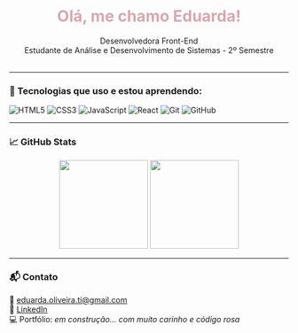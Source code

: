 <h1 align="center" style="color:#D8A7B1;">Olá, me chamo Eduarda!</h1>

<p align="center">
  Desenvolvedora Front-End<br>
  Estudante de Análise e Desenvolvimento de Sistemas - 2º Semestre<br>
 <br>
</p>

---

### 💖 Tecnologias que uso e estou aprendendo:

![HTML5](https://img.shields.io/badge/-HTML5-f6c3d4?style=for-the-badge&logo=html5&logoColor=white)
![CSS3](https://img.shields.io/badge/-CSS3-e8a9c3?style=for-the-badge&logo=css3&logoColor=white)
![JavaScript](https://img.shields.io/badge/-JavaScript-f7cad0?style=for-the-badge&logo=javascript&logoColor=white)
![React](https://img.shields.io/badge/-React-f3aec7?style=for-the-badge&logo=react&logoColor=white)
![Git](https://img.shields.io/badge/-Git-f0a6ca?style=for-the-badge&logo=git&logoColor=white)
![GitHub](https://img.shields.io/badge/-GitHub-e4bad4?style=for-the-badge&logo=github&logoColor=white)

---

### 📈 GitHub Stats

<div align="center">
  <img height="160em" src="https://github-readme-stats.vercel.app/api?username=SEU_USUARIO&show_icons=true&theme=rose_pine&hide_border=true&title_color=ffaec9&icon_color=ffaec9&text_color=fceff9&bg_color=fff0f5"/>
  <img height="160em" src="https://github-readme-stats.vercel.app/api/top-langs/?username=SEU_USUARIO&layout=compact&theme=rose_pine&hide_border=true&title_color=ffaec9&text_color=fceff9&bg_color=fff0f5"/>
</div>

---

### 📬 Contato

📧 eduarda.oliveira.ti@gmail.com  
🔗 [LinkedIn](https://www.linkedin.com/in/eduarda-rodrigues-oliveira-84531219a/)  
💻 Portfólio: *em construção... com muito carinho e código rosa*


